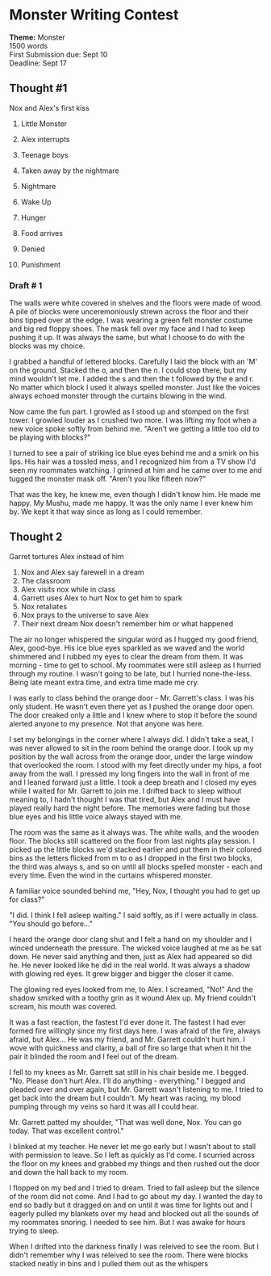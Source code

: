 # Monster Writing Contest
**Theme:** Monster  
1500 words  
First Submission due: Sept 10  
Deadline: Sept 17  

## Thought #1
Nox and Alex's first kiss

1. Little Monster
2. Alex interrupts
3. Teenage boys
4. Taken away by the nightmare
5. Nightmare
6. Wake Up

7. Hunger
8.  Food arrives
9. Denied
10. Punishment 

### Draft # 1
The walls were white covered in shelves and the floors were made of wood.  A pile of blocks were unceremoniously strewn across the floor and their bins tipped over at the edge.  I was wearing a green felt monster costume and big red floppy shoes.  The mask fell over my face and I had to keep pushing it up.  It was always the same, but what I choose to do with the blocks was my choice. 

I grabbed a handful of lettered blocks.   Carefully I laid the block with an 'M' on the ground.  Stacked the o, and then the n.  I could stop there, but my mind wouldn't let me.  I added the s and then the t followed by the e and r.  No matter which block I used it always spelled monster.  Just like the voices always echoed monster through the curtains blowing in the wind.

Now came the fun part.  I growled as I stood up and stomped on the first tower.  I growled louder as I crushed two more.  I was lifting my foot when a new voice spoke softly from behind me.  "Aren't we getting a little too old to be playing with blocks?" 

I turned to see a pair of striking ice blue eyes behind me and a smirk on his lips.  His hair was a tossled mess, and I recognized him from a TV show I'd seen my roommates watching.  I grinned at him and he came over to me and tugged the monster mask off.  "Aren't you like fifteen now?"

That was the key, he knew me, even though I didn't know him.  He made me happy.  My Mushu, made me happy.  It was the only name I ever knew him by.  We kept it that way since as long as I could remember.

## Thought 2
Garret tortures Alex instead of him

1. Nox and Alex say farewell in a dream
2. The classroom
3. Alex visits nox while in class
4. Garrett uses Alex to hurt Nox to get him to spark
5. Nox retaliates
6. Nox prays to the universe to save Alex
7. Their next dream Nox doesn't remember him or what happened

The air no longer whispered the singular word as I hugged my good friend, Alex,  good-bye.  His ice blue eyes sparkled as we waved and the world shimmered and I rubbed my eyes to clear the dream from them.  It was morning - time to get to school.  My roommates were still asleep as I hurried through my routine.  I wasn't going to be late, but I hurried none-the-less.  Being late meant extra time, and extra time made me cry.

I was early to class behind the orange door - Mr. Garrett's class.  I was his only student.  He wasn't even there yet as I pushed the orange door open.  The door creaked only a little and I knew where to stop it before the sound alerted anyone to my presence.  Not that anyone was here.

I set my belongings in the corner where I always did.  I didn't take a seat, I was never allowed to sit in the room behind the orange door.  I took up my position by the wall across from the orange door, under the large window that overlooked the room.  I stood with my feet directly under my hips, a foot away from the wall.  I pressed my long fingers into the wall in front of me and I leaned forward just a little.  I took a deep breath and I closed my eyes while I waited for Mr. Garrett to join me.  I drifted back to sleep without meaning to, I hadn't thought I was that tired, but Alex and I must have played really hard the night before.  The memories were fading but those blue eyes and his little voice always stayed with me.  

The room was the same as it always was.  The white walls, and the wooden floor.  The blocks still scattered on the floor from last nights play session.  I picked up the little blocks we'd stacked earlier and put them in their colored bins as the letters flicked from m to o as I dropped in the first two blocks, the third was always s, and so on until all blocks spelled monster - each and every time.  Even the wind in the curtains whispered monster.

A familiar voice sounded behind me, "Hey, Nox, I thought you had to get up for class?"

"I did.  I think I fell asleep waiting."  I said softly, as if I were actually in class.  "You should go before..."

I heard the orange door clang shut and I felt a hand on my shoulder and I winced underneath the pressure.  The wicked voice laughed at me as he sat down.  He never said anything and then, just as Alex had appeared so did he.  He never looked like he did in the real world.  It was always a shadow with glowing red eyes.  It grew bigger and bigger the closer it came.  

The glowing red eyes looked from me, to Alex.  I screamed, "No!"  And the shadow smirked with a toothy grin as it wound Alex up.  My friend couldn't scream, his mouth was covered.  

It was a fast reaction, the fastest I'd ever done it.  The fastest I had ever formed fire willingly since my first days here.  I was afraid of the fire, always afraid, but Alex... He was my friend, and Mr. Garrett couldn't hurt him.  I wove with quickness and clarity, a ball of fire so large that when it hit the pair it blinded the room and I feel out of the dream.

I fell to my knees as Mr. Garrett sat still in his chair beside me.  I begged.  "No.  Please don't hurt Alex.  I'll do anything - everything."  I begged and pleaded over and over again, but Mr. Garrett wasn't listening to me.  I tried to get back into the dream but I couldn't.  My heart was racing, my blood pumping through my veins so hard it was all I could hear.

Mr. Garrett patted my shoulder, "That was well done, Nox.  You can go today.  That was excellent control."

I blinked at my teacher.  He never let me go early but I wasn't about to stall with permission to leave.  So I left as quickly as I'd come.  I scurried across the floor on my knees and grabbed my things and then rushed out the door and down the hall back to my room.

I flopped on my bed and I tried to dream.  Tried to fall asleep but the silence of the room did not come.  And I had to go about my day.  I wanted the day to end so badly but it dragged on and on until it was time for lights out and I eagerly pulled my blankets over my head and blocked out all the sounds of my roommates snoring.  I needed to see him.  But I was awake for hours trying to sleep.

When I drifted into the darkness finally I was releived to see the room.  But I didn't remember why I was releived to see the room. There were blocks stacked neatly in bins and I pulled them out as the whispers 


<!--stackedit_data:
eyJoaXN0b3J5IjpbLTc3MzY2ODAwNywtMTUzMDkxOTM1NCw4Nz
I4MjQ3NjQsLTE0ODIyMTc0Myw2NzIyMjAzODcsLTYzOTI5NzY1
NywtMzYxOTU2MTA1LC0xMzk1Nzg5MDM0LDE3ODg2MDgyMzJdfQ
==
-->